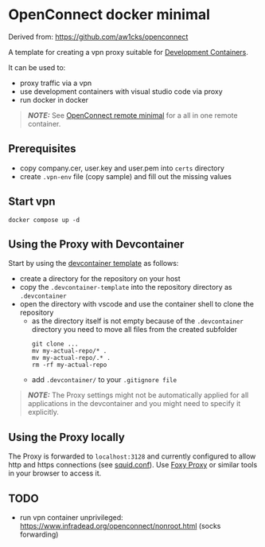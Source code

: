# OpenConnect docker minimal

Derived from: https://github.com/aw1cks/openconnect

A template for creating a vpn proxy suitable for [Development Containers](https://containers.dev/).

It can be used to:

- proxy traffic via a vpn
- use development containers with visual studio code via proxy
- run docker in docker

> **_NOTE:_**
> See [OpenConnect remote minimal](https://github.com/chdalski/openconnect-remote-minimal) for a all in one remote container.

## Prerequisites

- copy company.cer, user.key and user.pem into `certs` directory
- create `.vpn-env` file (copy sample) and fill out the missing values

## Start vpn

```shell
docker compose up -d
```

## Using the Proxy with Devcontainer

Start by using the [devcontainer template](.devcontainer-template) as follows:

- create a directory for the repository on your host
- copy the `.devcontainer-template` into the repository directory as `.devcontainer`
- open the directory with vscode and use the container shell to clone the repository
  - as the directory itself is not empty because of the `.devcontainer` directory you need to move all files from the created subfolder
    ```shell
    git clone ...
    mv my-actual-repo/* .
    mv my-actual-repo/.* .
    rm -rf my-actual-repo
    ```
  - add `.devcontainer/` to your `.gitignore file`

> **_NOTE:_**
> The Proxy settings might not be automatically applied for all applications in the devcontainer and you might need to specify it explicitly.

## Using the Proxy locally

The Proxy is forwarded to `localhost:3128` and currently configured to allow http and https connections (see [squid.conf](vpn/squid.conf)).
Use [Foxy Proxy](https://getfoxyproxy.org/help/browsers/) or similar tools in your browser to access it.

## TODO

- run vpn container unprivileged: https://www.infradead.org/openconnect/nonroot.html (socks forwarding)
